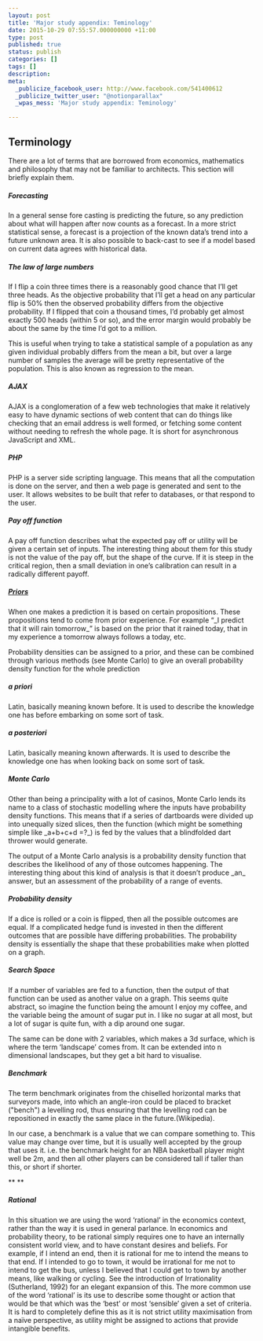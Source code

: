 ```yaml
---
layout: post
title: 'Major study appendix: Teminology'
date: 2015-10-29 07:55:57.000000000 +11:00
type: post
published: true
status: publish
categories: []
tags: []
description:
meta:
  _publicize_facebook_user: http://www.facebook.com/541400612
  _publicize_twitter_user: "@notionparallax"
  _wpas_mess: 'Major study appendix: Teminology'

---
```

<p> </p>
<h2><a name="_Toc260017732"></a>Terminology</h2>
<p>There are a lot of terms that are borrowed from economics, mathematics and philosophy that may not be familiar to architects. This section will briefly explain them.</p>
<h5>Forecasting</h5>
<p>In a general sense fore casting is predicting the future, so any prediction about what will happen after now counts as a forecast. In a more strict statistical sense, a forecast is a projection of the known data’s trend into a future unknown area. It is also possible to back-cast to see if a model based on current data agrees with historical data.</p>
<h5>The law of large numbers</h5>
<p>If I flip a coin three times there is a reasonably good chance that I’ll get three heads. As the objective probability that I’ll get a head on any particular flip is 50% then the observed probability differs from the objective probability. If I flipped that coin a thousand times, I’d probably get almost exactly 500 heads (within 5 or so), and the error margin would probably be about the same by the time I’d got to a million.</p>
<p>This is useful when trying to take a statistical sample of a population as any given individual probably differs from the mean a bit, but over a large number of samples the average will be pretty representative of the population. This is also known as regression to the mean.</p>
<h5>AJAX</h5>
<p>AJAX is a conglomeration of a few web technologies that make it relatively easy to have dynamic sections of web content that can do things like checking that an email address is well formed, or fetching some content without needing to refresh the whole page. It is short for asynchronous JavaScript and XML.</p>
<h5>PHP</h5>
<p>PHP is a server side scripting language. This means that all the computation is done on the server, and then a web page is generated and sent to the user. It allows websites to be built that refer to databases, or that respond to the user.</p>
<h5>Pay off function</h5>
<p>A pay off function describes what the expected pay off or utility will be given a certain set of inputs. The interesting thing about them for this study is not the value of the pay off, but the shape of the curve. If it is steep in the critical region, then a small deviation in one’s calibration can result in a radically different payoff.</p>
<h5><a href="http://en.wikipedia.org/wiki/Prior_probability">Priors</a></h5>
<p>When one makes a prediction it is based on certain propositions. These propositions tend to come from prior experience. For example “_I predict that it will rain tomorrow_” is based on the prior that it rained today, that in my experience a tomorrow always follows a today, etc.</p>
<p>Probability densities can be assigned to a prior, and these can be combined through various methods (see Monte Carlo) to give an overall probability density function for the whole prediction</p>
<h5>a priori</h5>
<p>Latin, basically meaning known before. It is used to describe the knowledge one has before embarking on some sort of task.</p>
<h5>a posteriori</h5>
<p>Latin, basically meaning known afterwards. It is used to describe the knowledge one has when looking back on some sort of task.</p>
<h5>Monte Carlo</h5>
<p>Other than being a principality with a lot of casinos, Monte Carlo lends its name to a class of stochastic modelling where the inputs have probability density functions. This means that if a series of dartboards were divided up into unequally sized slices, then the function (which might be something simple like _a+b+c+d =?_) is fed by the values that a blindfolded dart thrower would generate.</p>
<p>The output of a Monte Carlo analysis is a probability density function that describes the likelihood of any of those outcomes happening. The interesting thing about this kind of analysis is that it doesn’t produce _an_ answer, but an assessment of the probability of a range of events.</p>
<h5>Probability density</h5>
<p>If a dice is rolled or a coin is flipped, then all the possible outcomes are equal. If a complicated hedge fund is invested in then the different outcomes that are possible have differing probabilities. The probability density is essentially the shape that these probabilities make when plotted on a graph.</p>
<h5>Search Space</h5>
<p>If a number of variables are fed to a function, then the output of that function can be used as another value on a graph. This seems quite abstract, so imagine the function being the amount I enjoy my coffee, and the variable being the amount of sugar put in. I like no sugar at all most, but a lot of sugar is quite fun, with a dip around one sugar.</p>
<p>The same can be done with 2 variables, which makes a 3d surface, which is where the term ‘landscape’ comes from. It can be extended into n dimensional landscapes, but they get a bit hard to visualise.</p>
<h5>Benchmark</h5>
<p>The term benchmark originates from the chiselled horizontal marks that surveyors made, into which an angle-iron could be placed to bracket ("bench") a levelling rod, thus ensuring that the levelling rod can be repositioned in exactly the same place in the future.(Wikipedia).</p>
<p>In our case, a benchmark is a value that we can compare something to. This value may change over time, but it is usually well accepted by the group that uses it. i.e. the benchmark height for an NBA basketball player might well be 2m, and then all other players can be considered tall if taller than this, or short if shorter.</p>
<p>** **</p>
<h5>Rational</h5>
<p>In this situation we are using the word ‘rational’ in the economics context, rather than the way it is used in general parlance. In economics and probability theory, to be rational simply requires one to have an internally consistent world view, and to have constant desires and beliefs. For example, if I intend an end, then it is rational for me to intend the means to that end. If I intended to go to town, it would be irrational for me not to intend to get the bus, unless I believed that I could get to town by another means, like walking or cycling. See the introduction of Irrationality (Sutherland, 1992) for an elegant expansion of this. The more common use of the word ‘rational’ is its use to describe some thought or action that would be that which was the ‘best’ or most ‘sensible’ given a set of criteria. It is hard to completely define this as it is not strict utility maximisation from a naïve perspective, as utility might be assigned to actions that provide intangible benefits.</p>
